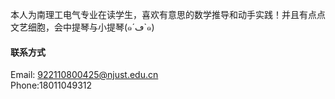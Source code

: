 

本人为南理工电气专业在读学生，喜欢有意思的数学推导和动手实践！并且有点点文艺细胞，会中提琴与小提琴(๑´ڡ`๑)

#### 联系方式

Email: 922110800425@njust.edu.cn\
Phone:18011049312


